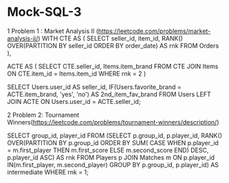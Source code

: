 # Mock-SQL-3
1 Problem 1 :  Market Analysis II	(https://leetcode.com/problems/market-analysis-ii/)
WITH CTE AS (
    SELECT seller_id, item_id, RANK() OVER(PARTITION BY seller_id ORDER BY order_date) AS rnk FROM Orders
), 

ACTE AS (
    SELECT CTE.seller_id, Items.item_brand FROM CTE JOIN Items ON CTE.item_id = Items.item_id WHERE rnk = 2
)

SELECT Users.user_id AS seller_id, IF(Users.favorite_brand = ACTE.item_brand, 'yes', 'no') AS 2nd_item_fav_brand FROM Users LEFT JOIN ACTE ON Users.user_id = ACTE.seller_id;

2 Problem 2: Tournament Winners(https://leetcode.com/problems/tournament-winners/description/)

SELECT group_id, player_id FROM (SELECT p.group_id, p.player_id, RANK() OVER(PARTITION BY p.group_id ORDER BY SUM(
    CASE
        WHEN p.player_id = m.first_player THEN m.first_score
        ELSE m.second_score
    END) DESC, p.player_id ASC) AS rnk FROM Players p JOIN Matches m ON p.player_id IN(m.first_player, m.second_player) GROUP BY p.group_id, p.player_id) AS intermediate 
WHERE rnk = 1;
                  